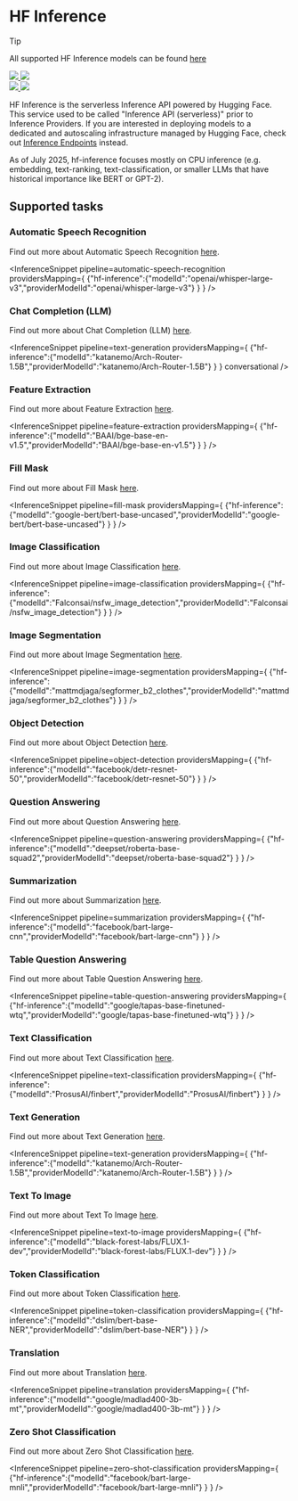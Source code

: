 <!---
WARNING

This markdown file has been generated from a script. Please do not edit it directly.

### Template

If you want to update the content related to hf-inference's description, please edit the template file under `https://github.com/huggingface/hub-docs/tree/main/scripts/inference-providers/templates/providers/hf-inference.handlebars`.

### Logos

If you want to update hf-inference's logo, upload a file by opening a PR on https://huggingface.co/datasets/huggingface/documentation-images/tree/main/inference-providers/logos. Ping @wauplin and @celinah on the PR to let them know you uploaded a new logo.
Logos must be in .png format and be named `hf-inference-light.png` and `hf-inference-dark.png`. Visit https://huggingface.co/settings/theme to switch between light and dark mode and check that the logos are displayed correctly.

### Generation script

For more details, check out the `generate.ts` script: https://github.com/huggingface/hub-docs/blob/main/scripts/inference-providers/scripts/generate.ts.
--->

# HF Inference

> [!TIP]
> All supported HF Inference models can be found [here](https://huggingface.co/models?inference_provider=hf-inference&sort=trending)

<div class="flex justify-center">
    <a href="https://huggingface.co/" target="_blank">
        <img class="block dark:hidden" src="https://huggingface.co/datasets/huggingface/documentation-images/resolve/main/inference-providers/logos/hf-inference-light.png"/>
        <img class="hidden dark:block" src="https://huggingface.co/datasets/huggingface/documentation-images/resolve/main/inference-providers/logos/hf-inference-dark.png"/>
    </a>
</div>

<div class="flex">
    <a href="https://huggingface.co/hf-inference" target="_blank">
        <img class="block dark:hidden" src="https://huggingface.co/datasets/huggingface/badges/resolve/main/follow-us-on-hf-lg.svg"/>
        <img class="hidden dark:block" src="https://huggingface.co/datasets/huggingface/badges/resolve/main/follow-us-on-hf-lg-dark.svg"/>
    </a>
</div>

HF Inference is the serverless Inference API powered by Hugging Face. This service used to be called "Inference API (serverless)" prior to Inference Providers.
If you are interested in deploying models to a dedicated and autoscaling infrastructure managed by Hugging Face, check out [Inference Endpoints](https://huggingface.co/docs/inference-endpoints/index) instead.

As of July 2025, hf-inference focuses mostly on CPU inference (e.g. embedding, text-ranking, text-classification, or smaller LLMs that have historical importance like BERT or GPT-2).

## Supported tasks


### Automatic Speech Recognition

Find out more about Automatic Speech Recognition [here](../tasks/automatic_speech_recognition).

<InferenceSnippet
    pipeline=automatic-speech-recognition
    providersMapping={ {"hf-inference":{"modelId":"openai/whisper-large-v3","providerModelId":"openai/whisper-large-v3"} } }
/>


### Chat Completion (LLM)

Find out more about Chat Completion (LLM) [here](../tasks/chat-completion).

<InferenceSnippet
    pipeline=text-generation
    providersMapping={ {"hf-inference":{"modelId":"katanemo/Arch-Router-1.5B","providerModelId":"katanemo/Arch-Router-1.5B"} } }
conversational />


### Feature Extraction

Find out more about Feature Extraction [here](../tasks/feature_extraction).

<InferenceSnippet
    pipeline=feature-extraction
    providersMapping={ {"hf-inference":{"modelId":"BAAI/bge-base-en-v1.5","providerModelId":"BAAI/bge-base-en-v1.5"} } }
/>


### Fill Mask

Find out more about Fill Mask [here](../tasks/fill_mask).

<InferenceSnippet
    pipeline=fill-mask
    providersMapping={ {"hf-inference":{"modelId":"google-bert/bert-base-uncased","providerModelId":"google-bert/bert-base-uncased"} } }
/>


### Image Classification

Find out more about Image Classification [here](../tasks/image_classification).

<InferenceSnippet
    pipeline=image-classification
    providersMapping={ {"hf-inference":{"modelId":"Falconsai/nsfw_image_detection","providerModelId":"Falconsai/nsfw_image_detection"} } }
/>


### Image Segmentation

Find out more about Image Segmentation [here](../tasks/image_segmentation).

<InferenceSnippet
    pipeline=image-segmentation
    providersMapping={ {"hf-inference":{"modelId":"mattmdjaga/segformer_b2_clothes","providerModelId":"mattmdjaga/segformer_b2_clothes"} } }
/>


### Object Detection

Find out more about Object Detection [here](../tasks/object_detection).

<InferenceSnippet
    pipeline=object-detection
    providersMapping={ {"hf-inference":{"modelId":"facebook/detr-resnet-50","providerModelId":"facebook/detr-resnet-50"} } }
/>


### Question Answering

Find out more about Question Answering [here](../tasks/question_answering).

<InferenceSnippet
    pipeline=question-answering
    providersMapping={ {"hf-inference":{"modelId":"deepset/roberta-base-squad2","providerModelId":"deepset/roberta-base-squad2"} } }
/>


### Summarization

Find out more about Summarization [here](../tasks/summarization).

<InferenceSnippet
    pipeline=summarization
    providersMapping={ {"hf-inference":{"modelId":"facebook/bart-large-cnn","providerModelId":"facebook/bart-large-cnn"} } }
/>


### Table Question Answering

Find out more about Table Question Answering [here](../tasks/table_question_answering).

<InferenceSnippet
    pipeline=table-question-answering
    providersMapping={ {"hf-inference":{"modelId":"google/tapas-base-finetuned-wtq","providerModelId":"google/tapas-base-finetuned-wtq"} } }
/>


### Text Classification

Find out more about Text Classification [here](../tasks/text_classification).

<InferenceSnippet
    pipeline=text-classification
    providersMapping={ {"hf-inference":{"modelId":"ProsusAI/finbert","providerModelId":"ProsusAI/finbert"} } }
/>


### Text Generation

Find out more about Text Generation [here](../tasks/text_generation).

<InferenceSnippet
    pipeline=text-generation
    providersMapping={ {"hf-inference":{"modelId":"katanemo/Arch-Router-1.5B","providerModelId":"katanemo/Arch-Router-1.5B"} } }
/>


### Text To Image

Find out more about Text To Image [here](../tasks/text_to_image).

<InferenceSnippet
    pipeline=text-to-image
    providersMapping={ {"hf-inference":{"modelId":"black-forest-labs/FLUX.1-dev","providerModelId":"black-forest-labs/FLUX.1-dev"} } }
/>


### Token Classification

Find out more about Token Classification [here](../tasks/token_classification).

<InferenceSnippet
    pipeline=token-classification
    providersMapping={ {"hf-inference":{"modelId":"dslim/bert-base-NER","providerModelId":"dslim/bert-base-NER"} } }
/>


### Translation

Find out more about Translation [here](../tasks/translation).

<InferenceSnippet
    pipeline=translation
    providersMapping={ {"hf-inference":{"modelId":"google/madlad400-3b-mt","providerModelId":"google/madlad400-3b-mt"} } }
/>


### Zero Shot Classification

Find out more about Zero Shot Classification [here](../tasks/zero_shot_classification).

<InferenceSnippet
    pipeline=zero-shot-classification
    providersMapping={ {"hf-inference":{"modelId":"facebook/bart-large-mnli","providerModelId":"facebook/bart-large-mnli"} } }
/>

